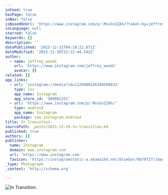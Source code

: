 ```yaml
---
inFeed: true
hasPage: false
inNav: false
isBasedOnUrl: 'https://www.instagram.com/p/-MvsGvIZAh/?taken-by=jeffrey_woods'
inLanguage: null
starred: false
keywords: []
description: ''
datePublished: '2015-12-31T04:18:22.871Z'
dateModified: '2015-12-30T22:12:44.542Z'
author:
  - name: jeffrey_woods
    url: 'https://www.instagram.com/jeffrey_woods'
    avatar: {}
related: []
app_links:
  - url: 'instagram://media?id=1120480146384588833'
    type: ios
    app_name: Instagram
    app_store_id: '389801252'
  - url: 'https://www.instagram.com/p/-MvsGvIZAh/'
    type: android
    app_name: Instagram
    package: com.instagram.android
title: In Transition.
sourcePath: _posts/2015-12-29-in-transition.md
published: true
authors: []
publisher:
  name: Instagram
  domain: www.instagram.com
  url: 'https://www.instagram.com'
  favicon: 'https://instagramstatic-a.akamaihd.net/bluebar/0b78f27/images/ico/favicon.ico'
_type: Photograph
_context: 'http://schema.org'

---
```

![In Transition.](https://s3-us-west-2.amazonaws.com/the-grid-img/p/cbac298036f32c7659978ccfe1ca433679991179.jpg)
